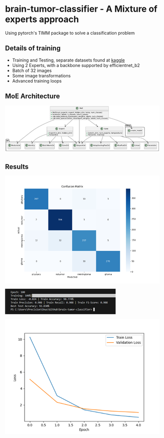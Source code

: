 # brain-tumor-classifier - A Mixture of experts approach

Using pytorch's TIMM package to solve a classification problem

## Details of training
* Training and Testing, separate datasets  found at [kaggle](https://www.kaggle.com/datasets/masoudnickparvar/brain-tumor-mri-dataset)
* Using 2 Experts, with a backbone supported by efficientnet_b2
* Batch of 32 images
* Some image transformations
* Advanced training loops

## MoE Architecture
![MoE Architecture](MoE-Arch.png)


## Results

![Confusion Matrix](confusion_matrix.png)

![Train/Test metrics](train_test_metrics.png)

![Loss](loss.png)
